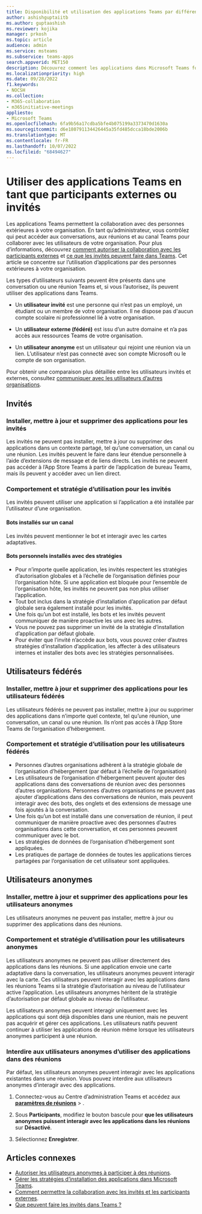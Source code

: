 ```yaml
---
title: Disponibilité et utilisation des applications Teams par différents types d’utilisateurs
author: ashishguptaiitb
ms.author: guptaashish
ms.reviewer: kojika
manager: prkosh
ms.topic: article
audience: admin
ms.service: msteams
ms.subservice: teams-apps
search.appverid: MET150
description: Découvrez comment les applications dans Microsoft Teams fonctionnent pour les invités, les utilisateurs fédérés et les utilisateurs anonymes.
ms.localizationpriority: high
ms.date: 09/28/2022
f1.keywords:
- NOCSH
ms.collection:
- M365-collaboration
- m365initiative-meetings
appliesto:
- Microsoft Teams
ms.openlocfilehash: 6fa9b56a17cdba5bfe4b075199a3373470d1630a
ms.sourcegitcommit: d6e180791134426445a35fd485dcca18bde2006b
ms.translationtype: MT
ms.contentlocale: fr-FR
ms.lasthandoff: 10/07/2022
ms.locfileid: "68494627"
---
```

# <a name="use-teams-apps-as-an-external-attendees-or-guest"></a>Utiliser des applications Teams en tant que participants externes ou invités

Les applications Teams permettent la collaboration avec des personnes extérieures à votre organisation. En tant qu’administrateur, vous contrôlez qui peut accéder aux conversations, aux réunions et au canal Teams pour collaborer avec les utilisateurs de votre organisation. Pour plus d’informations, découvrez [comment autoriser la collaboration avec les participants externes](manage-external-access.md) et [ce que les invités peuvent faire dans Teams](guest-access.md). Cet article se concentre sur l’utilisation d’applications par des personnes extérieures à votre organisation.

Les types d’utilisateurs suivants peuvent être présents dans une conversation ou une réunion Teams et, si vous l’autorisez, ils peuvent utiliser des applications dans Teams.

* Un **utilisateur invité** est une personne qui n’est pas un employé, un étudiant ou un membre de votre organisation. Il ne dispose pas d'aucun compte scolaire ni professionnel lié à votre organisation.

* Un **utilisateur externe (fédéré)** est issu d’un autre domaine et n’a pas accès aux ressources Teams de votre organisation.

* Un **utilisateur anonyme** est un utilisateur qui rejoint une réunion via un lien. L’utilisateur n’est pas connecté avec son compte Microsoft ou le compte de son organisation.

Pour obtenir une comparaison plus détaillée entre les utilisateurs invités et externes, consultez [communiquer avec les utilisateurs d’autres organisations](communicate-with-users-from-other-organizations.md).

## <a name="guests"></a>Invités

### <a name="install-update-and-delete-apps-for-guests"></a>Installer, mettre à jour et supprimer des applications pour les invités

Les invités ne peuvent pas installer, mettre à jour ou supprimer des applications dans un contexte partagé, tel qu’une conversation, un canal ou une réunion. Les invités peuvent le faire dans leur étendue personnelle à l’aide d’extensions de message et de liens directs. Les invités ne peuvent pas accéder à l’App Store Teams à partir de l’application de bureau Teams, mais ils peuvent y accéder avec un lien direct.

### <a name="usage-behavior-and-policy-for-guests"></a>Comportement et stratégie d’utilisation pour les invités

Les invités peuvent utiliser une application si l’application a été installée par l’utilisateur d’une organisation.

#### <a name="bots-installed-to-a-channel"></a>Bots installés sur un canal

Les invités peuvent mentionner le bot et interagir avec les cartes adaptatives.

#### <a name="personal-bots-installed-with-policies"></a>Bots personnels installés avec des stratégies

* Pour n’importe quelle application, les invités respectent les stratégies d’autorisation globales et à l’échelle de l’organisation définies pour l’organisation hôte. Si une application est bloquée pour l’ensemble de l’organisation hôte, les invités ne peuvent pas non plus utiliser l’application.
* Tout bot inclus dans la stratégie d’installation d’application par défaut globale sera également installé pour les invités.
* Une fois qu’un bot est installé, les bots et les invités peuvent communiquer de manière proactive les uns avec les autres.
* Vous ne pouvez pas supprimer un invité de la stratégie d’installation d’application par défaut globale.
* Pour éviter que l’invité n’accède aux bots, vous pouvez créer d’autres stratégies d’installation d’application, les affecter à des utilisateurs internes et installer des bots avec les stratégies personnalisées.

## <a name="federated-users"></a>Utilisateurs fédérés

### <a name="install-update-and-delete-apps-for-federated-users"></a>Installer, mettre à jour et supprimer des applications pour les utilisateurs fédérés

Les utilisateurs fédérés ne peuvent pas installer, mettre à jour ou supprimer des applications dans n’importe quel contexte, tel qu’une réunion, une conversation, un canal ou une réunion. Ils n’ont pas accès à l’App Store Teams de l’organisation d’hébergement.

### <a name="usage-behavior-and-policy-for-federated-users"></a>Comportement et stratégie d’utilisation pour les utilisateurs fédérés

* Personnes d’autres organisations adhèrent à la stratégie globale de l’organisation d’hébergement (par défaut à l’échelle de l’organisation)
* Les utilisateurs de l’organisation d’hébergement peuvent ajouter des applications dans des conversations de réunion avec des personnes d’autres organisations. Personnes d’autres organisations ne peuvent pas ajouter d’applications dans des conversations de réunion, mais peuvent interagir avec des bots, des onglets et des extensions de message une fois ajoutés à la conversation.
* Une fois qu’un bot est installé dans une conversation de réunion, il peut communiquer de manière proactive avec des personnes d’autres organisations dans cette conversation, et ces personnes peuvent communiquer avec le bot.
* Les stratégies de données de l’organisation d’hébergement sont appliquées.
* Les pratiques de partage de données de toutes les applications tierces partagées par l’organisation de cet utilisateur sont appliquées.

## <a name="anonymous-users"></a>Utilisateurs anonymes

### <a name="install-update-and-delete-apps-for-anonymous-users"></a>Installer, mettre à jour et supprimer des applications pour les utilisateurs anonymes

Les utilisateurs anonymes ne peuvent pas installer, mettre à jour ou supprimer des applications dans des réunions.

### <a name="usage-behavior-and-policy-for-anonymous-users"></a>Comportement et stratégie d’utilisation pour les utilisateurs anonymes

Les utilisateurs anonymes ne peuvent pas utiliser directement des applications dans les réunions. Si une application envoie une carte adaptative dans la conversation, les utilisateurs anonymes peuvent interagir avec la carte. Ces utilisateurs peuvent interagir avec les applications dans les réunions Teams si la stratégie d’autorisation au niveau de l’utilisateur active l’application. Les utilisateurs anonymes héritent de la stratégie d’autorisation par défaut globale au niveau de l’utilisateur.

Les utilisateurs anonymes peuvent interagir uniquement avec les applications qui sont déjà disponibles dans une réunion, mais ne peuvent pas acquérir et gérer ces applications. Les utilisateurs natifs peuvent continuer à utiliser les applications de réunion même lorsque les utilisateurs anonymes participent à une réunion.

### <a name="disallow-anonymous-users-to-use-apps-in-meetings"></a>Interdire aux utilisateurs anonymes d’utiliser des applications dans des réunions

Par défaut, les utilisateurs anonymes peuvent interagir avec les applications existantes dans une réunion. Vous pouvez interdire aux utilisateurs anonymes d’interagir avec des applications.

1. Connectez-vous au Centre d’administration Teams et accédez aux **[paramètres de réunions](https://admin.teams.microsoft.com/meetings/settings)** > .

1. Sous **Participants**, modifiez le bouton bascule pour **que les utilisateurs anonymes puissent interagir avec les applications dans les réunions** sur **Désactivé**.

1. Sélectionnez **Enregistrer**.

## <a name="related-articles"></a>Articles connexes

* [Autoriser les utilisateurs anonymes à participer à des réunions](meeting-settings-in-teams.md#allow-anonymous-users-to-join-meetings).
* [Gérer les stratégies d’installation des applications dans Microsoft Teams](teams-app-setup-policies.md).
* [Comment permettre la collaboration avec les invités et les participants externes](manage-external-access.md).
* [Que peuvent faire les invités dans Teams ?](guest-access.md)
